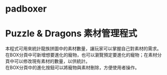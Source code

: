 padboxer
========
Puzzle & Dragons 素材管理程式
========
本程式可用來統計龍族拼圖中的素材數量，讓玩家可以掌握自己對素材的需求。<br>
在BOX分頁中可新增想要進化的寵物，也可以瀏覽預定要進化的寵物；在素材分頁中可以修改現有素材的數量，以供統計。<br>
在BOX分頁中的進化按鈕可以將寵物與素材刪除，方便使用者操作。
